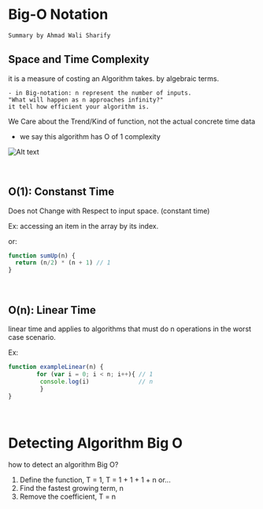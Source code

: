 # Big-O Notation

`Summary by Ahmad Wali Sharify`

## Space and Time Complexity

it is a measure of costing an Algorithm takes. by algebraic terms.

	- in Big-notation: n represent the number of inputs.
	"What will happen as n approaches infinity?"
	it tell how efficient your algorithm is.  
We Care about the Trend/Kind of function, not the actual concrete time data
 - we say this algorithm has O of 1 complexity 

![Alt text](https://t36964073.p.clickup-attachments.com/t36964073/4d5dac56-0761-4862-9881-af14aa1c9ac4/Capture.PNG)


<br>

## O(1): Constanst Time

Does not Change with Respect to input space. (constant time)
	
Ex: accessing an item in the array by its index.

or:

```javascript 
function sumUp(n) {
  return (n/2) * (n + 1) // 1
}
```

<br>

## O(n): Linear Time

linear time and applies to algorithms that must do n operations in the worst case scenario.

Ex: 
```javascript
function exampleLinear(n) {
        for (var i = 0; i < n; i++){ // 1
         console.log(i)              // n
         }
}
```

<br>

# Detecting Algorithm Big O

how to detect an algorithm Big O?

1. Define the function, T = 1, T = 1 + 1 + 1 + n or...
2. Find the fastest growing term, n
3. Remove the coefficient, T = n 